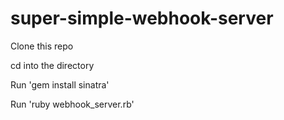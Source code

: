 # super-simple-webhook-server

Clone this repo

cd into the directory

Run 'gem install sinatra'

Run 'ruby webhook_server.rb'

